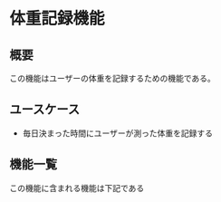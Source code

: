 # 体重記録機能
## 概要
この機能はユーザーの体重を記録するための機能である。

## ユースケース
- 毎日決まった時間にユーザーが測った体重を記録する

## 機能一覧
この機能に含まれる機能は下記である
